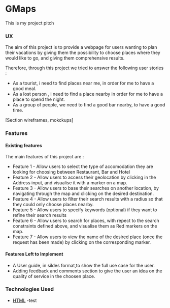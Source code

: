 # GMaps
This is my project pitch

### UX

The aim of this project is to provide a webpage for users wanting to plan their vacations by giving them the possibility to choose places where they would like to go, and giving them comprehensive results.  

Therefore, through this project we tried to answer the following user stories :

* As a tourist, i need to find places near me, in order for me to have a good meal.
* As a lost person , i need to find a place nearby in order for  me to have a place to spend the night.
* As a group of people, we need to find a good bar nearby, to have a good time.

 [Section wireframes, mokckups]
 
 ### Features

 #### Existing features
 
The main features of this project are : 

* Feature 1 - Allow users to select the type of accomodation they are looking for choosing between Restaurant, Bar and Hotel
* Feature 2 - Allow users to access their geolocation by clicking in the Address input, and visualise it with a marker on a map.
* Feature 3 - Allow users to base their searches on another location, by navigating through the map and clicking on the desired destination.
* Feature 4 - Allow users to filter their search results with a radius so that they could only choose places nearby.
* Feature 5 - Allow users to specify keywords (optional) if they want to refine their search results
* Feature 6 - Allow users to search for places, with repect to the search constraints defined above, and visualise them as Red markers on the map.
* Feature 7 - Allow users to view the name of the desired place (once the request has been made) by clicking on the corresponding marker.

#### Features Left to Implement

* A User guide, in sildes format,to show the full use case for the user.
* Adding feedback and comments section to give the user an idea on the quality of service in the choosen place.

### Technologies Used

- [HTML]()
  -test


